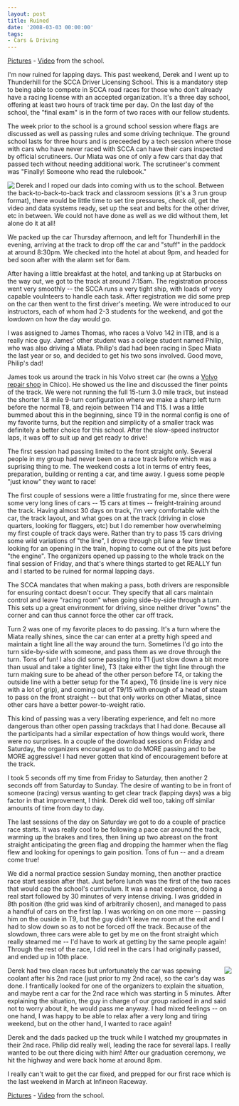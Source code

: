 ```yaml
---
layout: post
title: Ruined
date: '2008-03-03 00:00:00'
tags:
- Cars & Driving
---
```


<a href="http://flickr.com/photos/thenobot/sets/72157604038853668/">Pictures</a> - <a href="http://thenobot.org/video/watch.php?20080229-scca_school_highlights.mov">Video</a> from the school.

I'm now ruined for lapping days. This past weekend, Derek and I went up to Thunderhill for the SCCA Driver Licensing School. This is a mandatory step to being able to compete in SCCA road races for those who don't already have a racing license with an accepted organization. It's a three day school, offering at least two hours of track time per day. On the last day of the school, the "final exam" is in the form of two races with our fellow students.

The week prior to the school is a ground school session where flags are discussed as well as passing rules and some driving technique. The ground school lasts for three hours and is preceeded by a tech session where those with cars who have never raced with SCCA can have their cars inspected by official scrutineers. Our Miata was one of only a few cars that day that passed tech without needing additional work. The scrutineer's comment was "Finally! Someone who read the rulebook."

<img align=left src=https://farm3.static.flickr.com/2005/2309625760_cd0dca81aa_m.jpg>Derek and I roped our dads into coming with us to the school. Between the back-to-back-to-back track and classroom sessions (it's a 3 run group format), there would be little time to set tire pressures, check oil, get the video and data systems ready, set up the seat and belts for the other driver, etc in between. We could not have done as well as we did without them, let alone do it at all!

We packed up the car Thursday afternoon, and left for Thunderhill in the evening, arriving at the track to drop off the car and "stuff" in the paddock at around 8:30pm. We checked into the hotel at about 9pm, and headed for bed soon after with the alarm set for 6am.

After having a little breakfast at the hotel, and tanking up at Starbucks on the way out, we got to the track at around 7:15am. The registration process went very smoothly -- the SCCA runs a very tight ship, with loads of very capable voulnteers to handle each task. After registration we did some prep on the car then went to the first driver's meeting. We were introduced to our instructors, each of whom had 2-3 students for the weekend, and got the lowdown on how the day would go.

I was assigned to James Thomas, who races a Volvo 142 in ITB, and is a really nice guy. James' other student was a college student named Philip, who was also driving a Miata. Philip's dad had been racing in Spec Miata the last year or so, and decided to get his two sons involved. Good move, Philip's dad!

James took us around the track in his Volvo street car (he owns a <a href="http://jtvolvo.com/">Volvo repair shop</a> in Chico). He showed us the line and discussed the finer points of the track. We were not running the full 15-turn 3.0 mile track, but instead the shorter 1.8 mile 9-turn configuration where we make a sharp left turn before the normal T8, and rejoin between T14 and T15. I was a little bummed about this in the beginning, since T9 in the normal config is one of my favorite turns, but the repition and simplicity of a smaller track was definitely a better choice for this school. After the slow-speed instructor laps, it was off to suit up and get ready to drive!

The first session had passing limited to the front straight only. Several people in my group had never been on a race track before which was a suprising thing to me. The weekend costs a lot in terms of entry fees, preparation, building or renting a car, and time away. I guess some people "just know" they want to race!

The first couple of sessions were a little frustrating for me, since there were some very long lines of cars -- 15 cars at times -- freight-training around the track. Having almost 30 days on track, I'm very comfortable with the car, the track layout, and what goes on at the track (driving in close quarters, looking for flaggers, etc) but I do remember how overwhelming my first couple of track days were. Rather than try to pass 15 cars driving some wild variations of "the line", I drove through pit lane a few times looking for an opening in the train, hoping to come out of the pits just before "the engine". The organizers opened up passing to the whole track on the final session of Friday, and that's where things started to get REALLY fun and I started to be ruined for normal lapping days.

The SCCA mandates that when making a pass, both drivers are responsible for ensuring contact doesn't occur. They specify that all cars maintain control and leave "racing room" when going side-by-side through a turn. This sets up a great environment for driving, since neither driver "owns" the corner and can thus cannot force the other car off track.

Turn 2 was one of my favorite places to do passing. It's a turn where the Miata really shines, since the car can enter at a pretty high speed and maintain a tight line all the way around the turn. Sometimes I'd go into the turn side-by-side with someone, and pass them as we drove through the turn. Tons of fun! I also did some passing into T1 (just slow down a bit more than usual and take a tighter line), T3 (take either the tight line through the turn making sure to be ahead of the other person before T4, or taking the outside line with a better setup for the T4 apex), T6 (inside line is very nice with a lot of grip), and coming out of T9/15 with enough of a head of steam to pass on the front straight -- but that only works on other Miatas, since other cars have a better power-to-weight ratio.

This kind of passing was a very liberating experience, and felt no more dangerous than other open passing trackdays that I had done. Because all the participants had a similar expectation of how things would work, there were no surprises. In a couple of the download sessions on Friday and Saturday, the organizers encouraged us to do MORE passing and to be MORE aggressive! I had never gotten that kind of encouragement before at the track.

I took 5 seconds off my time from Friday to Saturday, then another 2 seconds off from Saturday to Sunday. The desire of wanting to be in front of someone (racing) versus wanting to get clear track (lapping days) was a big factor in that improvement, I think. Derek did well too, taking off similar amounts of time from day to day.

The last sessions of the day on Saturday we got to do a couple of practice race starts. It was really cool to be following a pace car around the track, warming up the brakes and tires, then lining up two abreast on the front straight anticipating the green flag and dropping the hammer when the flag flew and looking for openings to gain position. Tons of fun -- and a dream come true!

We did a normal practice session Sunday morning, then another practice race start session after that. Just before lunch was the first of the two races that would cap the school's curriculum. It was a neat experience, doing a real start followed by 30 minutes of very intense driving. I was gridded in 8th position (the grid was kind of arbitrarily chosen), and managed to pass a handful of cars on the first lap. I was working on on one more -- passing him on the ouside in T9, but the guy didn't leave me room at the exit and I had to slow down so as to not be forced off the track. Because of the slowdown, three cars were able to get by me on the front straight which really steamed me -- I'd have to work at getting by the same people again! Through the rest of the race, I did reel in the cars I had originally passed, and ended up in 10th place.

<img align=right src=https://farm4.static.flickr.com/3111/2308832557_355df60834_m.jpg>Derek had two clean races but unfortunately the car was spewing coolant after his 2nd race (just prior to my 2nd race), so the car's day was done. I frantically looked for one of the organizers to explain the situation, and maybe rent a car for the 2nd race which was starting in 5 minutes. After explaining the situation, the guy in charge of our group radioed in and said not to worry about it, he would pass me anyway. I had mixed feelings -- on one hand, I was happy to be able to relax after a very long and tiring weekend, but on the other hand, I wanted to race again!

Derek and the dads packed up the truck while I watched my groupmates in their 2nd race. Philip did really well, leading the race for several laps. I really wanted to be out there dicing with him! After our graduation ceremony, we hit the highway and were back home at around 8pm.

I really can't wait to get the car fixed, and prepped for our first race which is the last weekend in March at Infineon Raceway.

<a href="http://flickr.com/photos/thenobot/sets/72157604038853668/">Pictures</a> - <a href="http://thenobot.org/video/watch.php?20080229-scca_school_highlights.mov">Video</a> from the school.
